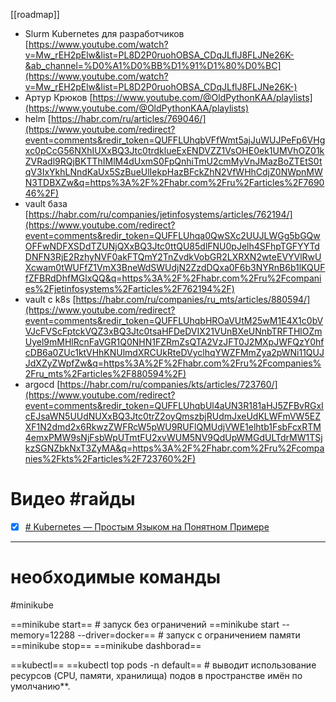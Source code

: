 [[roadmap]]

- Slurm Kubernetes для разработчиков [https://www.youtube.com/watch?v=Mw_rEH2pElw&list=PL8D2P0ruohOBSA_CDqJLflJ8FLJNe26K-&ab_channel=%D0%A1%D0%BB%D1%91%D1%80%D0%BC](https://www.youtube.com/watch?v=Mw_rEH2pElw&list=PL8D2P0ruohOBSA_CDqJLflJ8FLJNe26K-) 
- Артур Крюков [https://www.youtube.com/@OldPythonKAA/playlists](https://www.youtube.com/@OldPythonKAA/playlists)
- helm [https://habr.com/ru/articles/769046/](https://www.youtube.com/redirect?event=comments&redir_token=QUFFLUhqbVFfWmt5ajJuWUJPeFp6VHgxc0pCcG56NXhIUXxBQ3Jtc0trdklueExENDVZZ1VsOHE0ek1UMVhOZ01kZVRadl9RQjBKTThIMlM4dUxmS0FpQnhiTmU2cmMyVnJMazBoZTEtS0tqV3IxYkhLNndKaUx5SzBueUlIekpHazBFckZhN2VfWHhCdjZ0NWpnMWN3TDBXZw&q=https%3A%2F%2Fhabr.com%2Fru%2Farticles%2F769046%2F) 
- vault база [https://habr.com/ru/companies/jetinfosystems/articles/762194/](https://www.youtube.com/redirect?event=comments&redir_token=QUFFLUhqa0QwSXc2UUJLWGg5bGQwOFFwNDFXSDdTZUNjQXxBQ3Jtc0ttQU85dlFNU0pJelh4SFhpTGFYYTdDNFN3RjE2RzhyNVF0akFTQmY2TnZvdkVobGR2LXRXN2wteEVYVlRwUXcwam0tWUFfZ1VmX3BneWdSWUdjN2ZzdDQxa0F6b3NYRnB6b1lKQUFfZFBRdDhfMGlxQQ&q=https%3A%2F%2Fhabr.com%2Fru%2Fcompanies%2Fjetinfosystems%2Farticles%2F762194%2F) 
- vault с k8s [https://habr.com/ru/companies/ru_mts/articles/880594/](https://www.youtube.com/redirect?event=comments&redir_token=QUFFLUhqbHROaVUtM25wM1E4X1c0bVVJcFVScFptckVQZ3xBQ3Jtc0tsaHFDeDVIX21VUnBXeUNnbTRFTHlOZmUyel9mMHlRcnFaVGR1Q0NHN1FZRmZsQTA2VzJFT0J2MXpJWFQzY0hfcDB6a0ZUc1ktVHhKNUlmdXRCUkRteDVyclhqYWZFMmZya2pWNi11QUJJdXZyZWpfZw&q=https%3A%2F%2Fhabr.com%2Fru%2Fcompanies%2Fru_mts%2Farticles%2F880594%2F) 
- argocd [https://habr.com/ru/companies/kts/articles/723760/](https://www.youtube.com/redirect?event=comments&redir_token=QUFFLUhqbUl4aUN3R181aHJ5ZFBvRGxIcEJsaWN5UUdNUXxBQ3Jtc0trZ2oyQmszbjRUdmJxeUdKLWFmVW5EZXF1N2dmd2x6RkwzZWFRcW5pWU9RUFlQMUdjVWE1elhtb1FsbFcxRTM4emxPMW9sNjFsbWpUTmtFU2xvWUM5NV9QdUpWMGdULTdrMW1TSjkzSGNZbkNxT3ZyMA&q=https%3A%2F%2Fhabr.com%2Fru%2Fcompanies%2Fkts%2Farticles%2F723760%2F)

# Видео #гайды


- [x] [# Kubernetes — Простым Языком на Понятном Примере](https://www.youtube.com/watch?v=TwyhnBDOHPw)


- - - 
# необходимые команды

#minikube

==minikube start== # запуск без ограничений
			==minikube start --memory=12288 --driver=docker== # запуск с ограничением памяти
==minikube stop==
==minikube dashborad==

==kubectl==
==kubectl top pods -n default== # выводит использование ресурсов (CPU, памяти, хранилища) подов в пространстве имён по умолчанию**.
